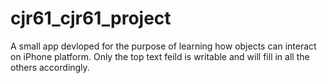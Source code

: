# cjr61_cjr61_project
A small app devloped for the purpose of learning how objects can interact on iPhone platform.
Only the top text feild is writable and will fill in all the others accordingly.

